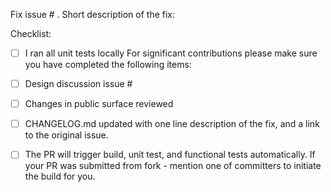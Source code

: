 Fix issue # .
Short description of the fix:

Checklist:
- [ ] I ran all unit tests locally
For significant contributions please make sure you have completed the following items:

- [ ] Design discussion issue #
- [ ] Changes in public surface reviewed
- [ ] CHANGELOG.md updated with one line description of the fix, and a link to the original issue.
- [ ] The PR will trigger build, unit test, and functional tests automatically. If your PR was submitted from fork - mention one of committers to initiate the build for you.
